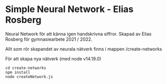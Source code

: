 # Simple Neural Network - Elias Rosberg

Neural Network för att känna igen handskrivna siffror. Skapad av Elias Rosberg för gymnasiearbete 2021 / 2022.

Allt som rör skapandet av neurala nätverk finns i mappen 
/create-networks


För att skapa nya nätverk (med node v14.19.0)
```
cd create-networks
npm install
node createNetwork.js
```